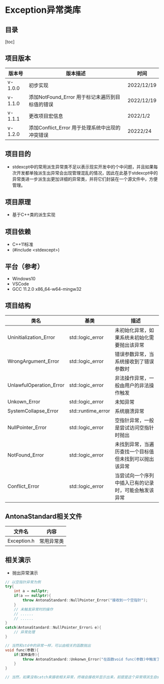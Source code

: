 # Exception异常类库

## 目录

[toc]

## 项目版本

| 版本号  | 版本描述                                        | 时间       |
| ------- | ----------------------------------------------- | ---------- |
| v-1.0.0 | 初步实现                                        | 2022/12/19 |
| v-1.1.0 | 添加NotFound_Error 用于标记未遍历到目标值的错误 | 2022/12/19 |
| v-1.1.1 | 更改项目宏信息                                  | 2022/1/2   |
| v-1.2.0 | 添加Conflict_Error 用于处理系统中出现的冲突错误 | 20222/24   |



## 项目目的

- stdexcpt中的常用派生异常类不足以表示现实开发中的个中问题，并且如果每次开发都单独派生出异常会出现管理混乱的情况，因此在此基于stdexcpt中的异常类进一步派生出更加详细的异常类，并将它们封装在一个源文件中，方便管理。

## 项目原理

- 基于C++类的派生实现

## 项目依赖

- C++11标准
- (#include \<stdexcept\>)

## 平台（参考）

- Windows10
- VSCode
- GCC 11.2.0 x86_64-w64-mingw32

## 项目结构

| 类名                    | 基类               | 描述                                                   |
| ----------------------- | ------------------ | ------------------------------------------------------ |
| Uninitialization_Error  | std::logic_error   | 未初始化异常，如果系统未初始化需要抛出该异常           |
| WrongArgument_Error     | std::logic_error   | 错误参数异常，当系统接收到了错误参数时                 |
| UnlawfulOperation_Error | std::logic_error   | 非法操作异常，一般由用户的非法操作触发                 |
| Unkown_Error            | std::logic_error   | 未知异常                                               |
| SystemCollapse_Error    | std::runtime_error | 系统崩溃异常                                           |
| NullPointer_Error       | std::logic_error   | 空指针异常，一般是尝试访问空指针时抛出                 |
| NotFound_Error          | std::logic_error   | 未找到异常，当遍历查找一个目标值但未找到可以抛出该异常 |
| Conflict_Error          | std::logic_error   | 当尝试向一个序列中插入已有的记录时，可能会触发该异常   |



## AntonaStandard相关文件

| 文件名      | 内容       |
| ----------- | ---------- |
| Exception.h | 常用异常类 |

## 相关演示

- 抛出异常演示

```cpp
// 以空指针异常为例
try{
    int a = nullptr;
    if(a == nullptr){
        throw AntonaStandard::NullPointer_Error("接收到一个空指针");
	}
    // 未触发异常时的操作
    // ......
    // ......
}
catch(AntonaStandard::NullPointer_Error& e){
    // 异常处理
}

// 当然和std中的异常一样，可以由相关的函数抛出
void func(参数){
    if(某种条件){
        throw AntonaStandard::Unkonwn_Error("在函数void func(参数)中触发了一个未知操作");
    }
}

// 当然，如果没有catch来接收相关异常，终端会接收并显示出来，前提是这个异常得派生自std::exception
```
